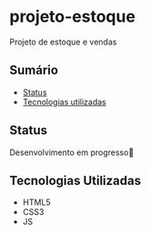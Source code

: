 # projeto-estoque
<p>Projeto de estoque e vendas</p>

## Sumário
<!--ts-->
 * [Status](#sobre)
 * [Tecnologias utilizadas](#tecnologias-utilizadas)
<!--te-->
## Status
<p>Desenvolvimento em progresso🔧</p>

## Tecnologias Utilizadas
<ul>
  <li>HTML5</li>
  <li>CSS3</li>
  <li>JS</li>
</ul>

